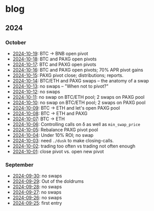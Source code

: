 # blog

## 2024

### October

* [2024-10-19](2024/10/19): BTC -> BNB open pivot
* [2024-10-18](2024/10/18): BTC and PAXG open pivots
* [2024-10-17](2024/10/17): BTC and PAXG open pivots
* [2024-10-16](2024/10/16): BTC and PAXG open pivots; 70% APR pivot gains
* [2024-10-15](2024/10/15): PAXG pivot close; distributions; reports.
* [2024-10-14](2024/10/14): BTC/ETH and PAXG swaps – the anatomy of a swap
* [2024-10-13](2024/10/13): no swaps – "When not to pivot?"
* [2024-10-12](2024/10/12): no swaps
* [2024-10-11](2024/10/11): no swap on BTC/ETH pool; 2 swaps on PAXG pool
* [2024-10-10](2024/10/10): no swap on BTC/ETH pool; 2 swaps on PAXG pool
* [2024-10-09](2024/10/09): BTC -> ETH and let's open PAXG pool
* [2024-10-08](2024/10/08): BTC -> ETH and PAXG
* [2024-10-07](2024/10/07): BTC -> ETH
* [2024-10-06](2024/10/06): Controlling calls on δ as well as `min_swap_price`
* [2024-10-05](2024/10/05): Rebalance PAXG pivot pool
* [2024-10-04](2024/10/04): Under 10% ROI; no swap
* [2024-10-03](2024/10/03): need `./dusk` to make closing-calls.
* [2024-10-02](2024/10/02): trading too often vs trading not often enough
* [2024-10-01](2024/10/01): close pivot vs. open new pivot

### September

* [2024-09-30](2024/09/30): no swaps
* [2024-09-29](2024/09/29): Out of the doldrums
* [2024-09-28](2024/09/28): no swaps
* [2024-09-27](2024/09/27): no swaps
* [2024-09-26](2024/09/26): no swaps
* [2024-09-25](2024/09/25): first entry

